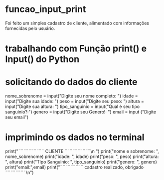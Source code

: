 # funcao_input_print
Foi feito um simples cadastro de cliente, alimentado com informações fornecidas pelo usuário.

# trabalhando com Função print() e Input() do Python

# solicitando do dados do cliente
nome_sobrenome = input("Digite seu nome completo: ")
idade = input("Digite sua idade: ")
peso = input("Digite seu peso: ")
altura = input("Digite sua altura: ")
tipo_sanguinio = input("Qual é seu tipo sanguinio?:")
genero = input("Digite seu Genero!: ")
email = input ("Digite seu email")

# imprimindo os dados no terminal
print("¨¨¨¨¨¨¨¨¨¨ CLIENTE ¨¨¨¨¨¨¨¨¨¨\n ")
print("nome e sobrenome: ", nome_sobrenome)
print("idade: ", idade)
print("peso: ", peso)
print("altura: ", altura)
print("Tipo Sanguinio: ", tipo_sanguinio)
print("genero: ", genero)
print("email:",email)
print("¨¨¨¨¨¨¨¨¨ cadastro realizado, obrigado ¨¨¨¨¨¨¨¨\n")


